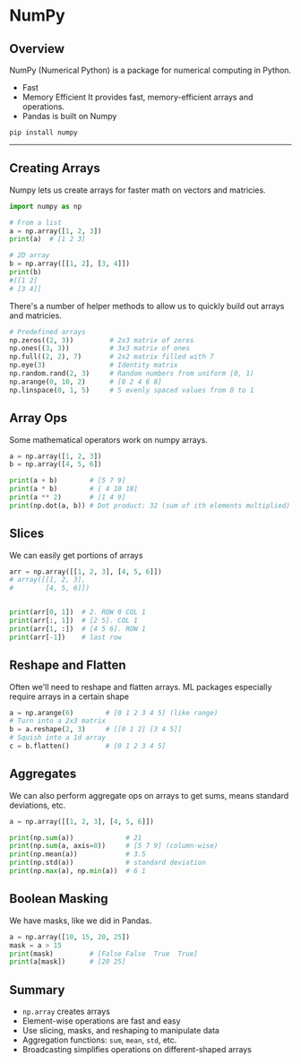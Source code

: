 
# NumPy

## Overview

NumPy (Numerical Python) is a package for numerical computing in Python. 
- Fast
- Memory Efficient
It provides fast, memory-efficient arrays and operations.
- Pandas is built on Numpy

```
pip install numpy
```

---

## Creating Arrays
Numpy lets us create arrays for faster math on vectors and matricies.

```python
import numpy as np

# From a list
a = np.array([1, 2, 3])
print(a)  # [1 2 3]

# 2D array
b = np.array([[1, 2], [3, 4]])
print(b)
#[[1 2]
# [3 4]]
```

There's a number of helper methods to allow us to quickly build out arrays and matricies.

```python
# Predefined arrays
np.zeros((2, 3))         # 2x3 matrix of zeros
np.ones((3, 3))          # 3x3 matrix of ones
np.full((2, 2), 7)       # 2x2 matrix filled with 7
np.eye(3)                # Identity matrix
np.random.rand(2, 3)     # Random numbers from uniform [0, 1)
np.arange(0, 10, 2)      # [0 2 4 6 8]
np.linspace(0, 1, 5)     # 5 evenly spaced values from 0 to 1
```


## Array Ops
Some mathematical operators work on numpy arrays.

```python
a = np.array([1, 2, 3])
b = np.array([4, 5, 6])

print(a + b)        # [5 7 9]
print(a * b)        # [ 4 10 18]
print(a ** 2)       # [1 4 9]
print(np.dot(a, b)) # Dot product: 32 (sum of ith elements multiplied)
```


## Slices
We can easily get portions of arrays

```python
arr = np.array([[1, 2, 3], [4, 5, 6]])
# array([[1, 2, 3],
#        [4, 5, 6]])


print(arr[0, 1])  # 2. ROW 0 COL 1
print(arr[:, 1])  # [2 5]. COL 1
print(arr[1, :])  # [4 5 6]. ROW 1
print(arr[-1])    # last row
```


## Reshape and Flatten
Often we'll need to reshape and flatten arrays.  ML packages especially require arrays in a certain shape

```python
a = np.arange(6)        # [0 1 2 3 4 5] (like range)
# Turn into a 2x3 matrix
b = a.reshape(2, 3)     # [[0 1 2] [3 4 5]]
# Squish into a 1d array
c = b.flatten()         # [0 1 2 3 4 5]
```


## Aggregates
We can also perform aggregate ops on arrays to get sums, means standard deviations, etc.

```python
a = np.array([[1, 2, 3], [4, 5, 6]])

print(np.sum(a))             # 21
print(np.sum(a, axis=0))     # [5 7 9] (column-wise)
print(np.mean(a))            # 3.5
print(np.std(a))             # standard deviation
print(np.max(a), np.min(a))  # 6 1
```


## Boolean Masking
We have masks, like we did in Pandas.

```python
a = np.array([10, 15, 20, 25])
mask = a > 15
print(mask)         # [False False  True  True]
print(a[mask])      # [20 25]
```

## Summary

- `np.array` creates arrays
- Element-wise operations are fast and easy
- Use slicing, masks, and reshaping to manipulate data
- Aggregation functions: `sum`, `mean`, `std`, etc.
- Broadcasting simplifies operations on different-shaped arrays
